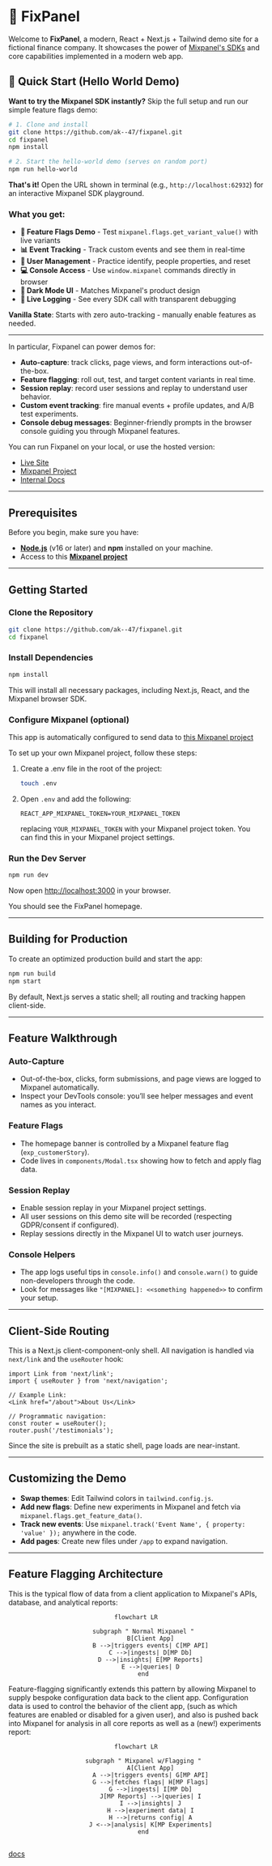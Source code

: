 # 🔧 FixPanel

Welcome to **FixPanel**, a modern, React + Next.js + Tailwind demo site for a fictional finance company. It showcases the power of [Mixpanel's SDKs](https://docs.mixpanel.com/docs/tracking-methods/sdks/javascript) and core capabilities implemented in a modern web app.

## 🚀 Quick Start (Hello World Demo)

**Want to try the Mixpanel SDK instantly?** Skip the full setup and run our simple feature flags demo:

```bash
# 1. Clone and install
git clone https://github.com/ak--47/fixpanel.git
cd fixpanel
npm install

# 2. Start the hello-world demo (serves on random port)
npm run hello-world
```

**That's it!** Open the URL shown in terminal (e.g., `http://localhost:62932`) for an interactive Mixpanel SDK playground.

### What you get:
- **🚩 Feature Flags Demo** - Test `mixpanel.flags.get_variant_value()` with live variants
- **📊 Event Tracking** - Track custom events and see them in real-time
- **👤 User Management** - Practice identify, people properties, and reset
- **💻 Console Access** - Use `window.mixpanel` commands directly in browser
- **🌙 Dark Mode UI** - Matches Mixpanel's product design
- **📝 Live Logging** - See every SDK call with transparent debugging

**Vanilla State**: Starts with zero auto-tracking - manually enable features as needed.

--- 

In particular, Fixpanel can power demos for:

- **Auto-capture**: track clicks, page views, and form interactions out-of-the-box.
- **Feature flagging**: roll out, test, and target content variants in real time.
- **Session replay**: record user sessions and replay to understand user behavior.
- **Custom event tracking**: fire manual events + profile updates, and A/B test experiments.
- **Console debug messages**: Beginner-friendly prompts in the browser console guiding you through Mixpanel features.

You can run Fixpanel on your local, or use the hosted version:

- [Live Site](https://ak--47.github.io/fixpanel/)
- [Mixpanel Project](https://mixpanel.com/project/3276012/view/3782804/app/events)
- [Internal Docs](https://www.notion.so/mxpnl/Fixpanel-1ece0ba9256280b9b10ad1ad09b80bca)

---

## Prerequisites

Before you begin, make sure you have:

- [**Node.js**](https://nodejs.org/en/download) (v16 or later) and **npm** installed on your machine.
- Access to this [**Mixpanel project**](https://mixpanel.com/project/3276012/view/3782804/app/home)

---

## Getting Started

### Clone the Repository

```bash
git clone https://github.com/ak--47/fixpanel.git
cd fixpanel
```

### Install Dependencies

```bash
npm install
```

This will install all necessary packages, including Next.js, React, and the Mixpanel browser SDK.

### Configure Mixpanel (optional)

This app is automatically configured to send data to [this Mixpanel project](https://mixpanel.com/project/3276012/view/3782804/app/home)

To set up your own Mixpanel project, follow these steps:

1. Create a .env file in the root of the project:

   ```bash
   touch .env
   ```

2. Open `.env` and add the following: 

   ```dotenv
   REACT_APP_MIXPANEL_TOKEN=YOUR_MIXPANEL_TOKEN
   ```
   replacing `YOUR_MIXPANEL_TOKEN` with your Mixpanel project token. You can find this in your Mixpanel project settings.


### Run the Dev Server

```bash
npm run dev
```

Now open [http://localhost:3000](http://localhost:3000) in your browser. 

You should see the FixPanel homepage.

---

## Building for Production

To create an optimized production build and start the app:

```bash
npm run build
npm start
```

By default, Next.js serves a static shell; all routing and tracking happen client-side.

---

## Feature Walkthrough

### Auto-Capture

- Out-of-the-box, clicks, form submissions, and page views are logged to Mixpanel automatically.
- Inspect your DevTools console: you’ll see helper messages and event names as you interact.

### Feature Flags

- The homepage banner is controlled by a Mixpanel feature flag (`exp_customerStory`).
- Code lives in `components/Modal.tsx` showing how to fetch and apply flag data.

### Session Replay

- Enable session replay in your Mixpanel project settings.
- All user sessions on this demo site will be recorded (respecting GDPR/consent if configured).
- Replay sessions directly in the Mixpanel UI to watch user journeys.


### Console Helpers

- The app logs useful tips in `console.info()` and `console.warn()` to guide non-developers through the code.
- Look for messages like `"[MIXPANEL]: <<something happened>>` to confirm your setup.

---

## Client-Side Routing

This is a Next.js client-component-only shell. All navigation is handled via `next/link` and the `useRouter` hook:

```tsx
import Link from 'next/link';
import { useRouter } from 'next/navigation';

// Example Link:
<Link href="/about">About Us</Link>

// Programmatic navigation:
const router = useRouter();
router.push('/testimonials');
```

Since the site is prebuilt as a static shell, page loads are near-instant.

---

## Customizing the Demo

- **Swap themes**: Edit Tailwind colors in `tailwind.config.js`.
- **Add new flags**: Define new experiments in Mixpanel and fetch via `mixpanel.flags.get_feature_data()`.
- **Track new events**: Use `mixpanel.track('Event Name', { property: 'value' });` anywhere in the code.
- **Add pages**: Create new files under `/app` to expand navigation.


---


## Feature Flagging Architecture



This is the typical flow of data from a client application to Mixpanel's APIs, database, and analytical reports:

<div style="text-align: center;">	

```mermaid
flowchart LR

    subgraph " Normal Mixpanel "
        B[Client App]
        B -->|triggers events| C[MP API]
        C -->|ingests| D[MP Db]
        D -->|insights| E[MP Reports]
        E -->|queries| D
    end
```
</div>

Feature-flagging significantly extends this pattern by allowing Mixpanel to supply bespoke configuration data back to the client app. Configuration data is used to control the behavior of the client app, (such as which features are enabled or disabled for a given user), and also is pushed back into Mixpanel for analysis in all core reports as well as a (new!) experiments report:

<div style="text-align: center;">	

```mermaid
flowchart LR
    
    subgraph " Mixpanel w/Flagging "
        A[Client App]
        A -->|triggers events| G[MP API]
        G -->|fetches flags| H[MP Flags]
        G -->|ingests| I[MP Db]
        J[MP Reports] -->|queries| I
        I -->|insights| J
        H -->|experiment data| I
        H -->|returns config| A
        J <-->|analysis| K[MP Experiments]
    end
    
```
</div>

[docs](https://www.notion.so/mxpnl/Feature-Flagging-Beta-Documentation-1e0e0ba925628046a590ff15a351e74b?pvs=26&qid=)